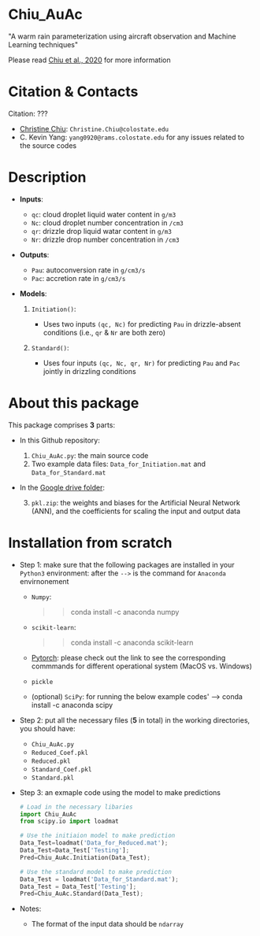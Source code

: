 # Chiu_AuAc
"A warm rain parameterization using aircraft observation and Machine Learning techniques"

Please read [Chiu et al., 2020]() for more information

Citation & Contacts
===================
Citation: ???

* [Christine Chiu](https://www.atmos.colostate.edu/people/faculty/chiu/): `Christine.Chiu@colostate.edu`
* C. Kevin Yang: `yang0920@rams.colostate.edu` for any issues related to the source codes

Description
===========

- **Inputs**: 
   - `qc`: cloud droplet liquid water content in `g/m3`
   - `Nc`: cloud droplet number concentration in `/cm3`
   - `qr`: drizzle drop liquid watar content in `g/m3`
   - `Nr`: drizzle drop number concentration in `/cm3`
   
- **Outputs**: 
   - `Pau`: autoconversion rate in `g/cm3/s`
   - `Pac`: accretion rate in `g/cm3/s`

- **Models**:

   1. `Initiation()`: 
      - Uses two inputs `(qc, Nc)` for predicting `Pau` in drizzle-absent conditions (i.e., `qr` & `Nr` are both zero)

   2. `Standard()`:
      - Uses four inputs `(qc, Nc, qr, Nr)` for predicting `Pau` and `Pac` jointly in drizzling conditions

About this package
==================
This package comprises **3** parts:

* In this Github repository:

   1. `Chiu_AuAc.py`: the main source code 
   2. Two example data files: `Data_for_Initiation.mat` and `Data_for_Standard.mat`

* In the [Google drive folder](https://drive.google.com/drive/folders/1YQtwRKVPUH_4ptDDk8yXLBmEpVeNT2lY?usp=sharing):
   
   3. `pkl.zip`: the weights and biases for the Artificial Neural Network (ANN), and the coefficients for scaling the input and output data

Installation from scratch
=========================

- Step 1: make sure that the following packages are installed in your `Python3` environment: after the `-->` is the command for `Anaconda` envirnonement

   - `Numpy`: 
      >> conda install -c anaconda numpy
      
   - `scikit-learn`: 
      >> conda install -c anaconda scikit-learn
      
   - [Pytorch](https://pytorch.org/): please check out the link to see the corresponding commmands for different operational system (MacOS vs. Windows)
   
   - `pickle`
   - (optional) `SciPy`: for running the below example codes' --> conda install -c anaconda scipy

- Step 2: put all the necessary files (**5** in total) in the working directories, you should have:
   
   - `Chiu_AuAc.py`
   - `Reduced_Coef.pkl`
   - `Reduced.pkl`
   - `Standard_Coef.pkl`
   - `Standard.pkl`

- Step 3: an exmaple code using the model to make predictions

   ```python
   # Load in the necessary libaries
   import Chiu_AuAc 
   from scipy.io import loadmat

   # Use the initiaion model to make prediction
   Data_Test=loadmat('Data_for_Reduced.mat');
   Data_Test=Data_Test['Testing']; 
   Pred=Chiu_AuAc.Initiation(Data_Test);

   # Use the standard model to make prediction
   Data_Test = loadmat('Data_for_Standard.mat');
   Data_Test = Data_Test['Testing']; 
   Pred=Chiu_AuAc.Standard(Data_Test);
   ```

- Notes: 

   - The format of the input data should be `ndarray `
